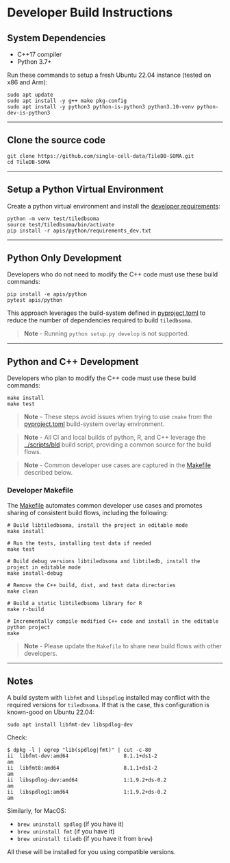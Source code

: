 # Developer Build Instructions

## System Dependencies

* C++17 compiler
* Python 3.7+

Run these commands to setup a fresh Ubuntu 22.04 instance (tested on x86 and Arm):
```
sudo apt update
sudo apt install -y g++ make pkg-config
sudo apt install -y python3 python-is-python3 python3.10-venv python-dev-is-python3
```
---
## Clone the source code
```
git clone https://github.com/single-cell-data/TileDB-SOMA.git
cd TileDB-SOMA
```
---
## Setup a Python Virtual Environment
Create a python virtual environment and install the [developer requirements](../apis/python/requirements_dev.txt):
```
python -m venv test/tiledbsoma
source test/tiledbsoma/bin/activate
pip install -r apis/python/requirements_dev.txt
```
---
## Python Only Development
Developers who do not need to modify the C++ code must use these build commands:
```
pip install -e apis/python
pytest apis/python
```
This approach leverages the build-system defined in [pyproject.toml](../apis/python/pyproject.toml) to reduce the number of dependencies required to build `tiledbsoma`.

> **Note** - Running `python setup.py develop` is not supported.

---

## Python and C++ Development

Developers who plan to modify the C++ code must use these build commands: 

```
make install
make test
```

> **Note** - These steps avoid issues when trying to use `cmake` from the [pyproject.toml](../apis/python/pyproject.toml) build-system overlay environment.

> **Note** - All CI and local builds of python, R, and C++ leverage the [../scripts/bld](../scripts/bld) build script, providing a common source for the build flows.

> **Note** - Common developer use cases are captured in the [Makefile](../Makefile) described below.

### Developer Makefile

The [Makefile](../Makefile) automates common developer use cases and promotes sharing of consistent build flows, including the following:

```
# Build libtiledbsoma, install the project in editable mode
make install

# Run the tests, installing test data if needed
make test

# Build debug versions libtiledbsoma and libtiledb, install the project in editable mode
make install-debug

# Remove the C++ build, dist, and test data directories
make clean

# Build a static libtiledbsoma library for R
make r-build

# Incrementally compile modified C++ code and install in the editable python project
make
```
> **Note** - Please update the `Makefile` to share new build flows with other developers.

---

## Notes

A build system with `libfmt` and `libspdlog` installed may conflict with the required versions for `tiledbsoma`. If that is the case, this configuration is known-good on Ubuntu 22.04:

```
sudo apt install libfmt-dev libspdlog-dev
```

Check:

```
$ dpkg -l | egrep "lib(spdlog|fmt)" | cut -c-80
ii  libfmt-dev:amd64                  8.1.1+ds1-2                             am
ii  libfmt8:amd64                     8.1.1+ds1-2                             am
ii  libspdlog-dev:amd64               1:1.9.2+ds-0.2                          am
ii  libspdlog1:amd64                  1:1.9.2+ds-0.2                          am
```

Similarly, for MacOS:

* `brew uninstall spdlog` (if you have it)
* `brew uninstall fmt` (if you have it)
* `brew uninstall tiledb` (if you have it from `brew`)

All these will be installed for you using compatible versions.
